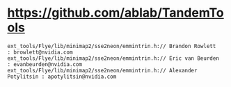 # https://github.com/ablab/TandemTools

```console
ext_tools/Flye/lib/minimap2/sse2neon/emmintrin.h:// Brandon Rowlett      : browlett@nvidia.com
ext_tools/Flye/lib/minimap2/sse2neon/emmintrin.h:// Eric van Beurden     : evanbeurden@nvidia.com
ext_tools/Flye/lib/minimap2/sse2neon/emmintrin.h:// Alexander Potylitsin : apotylitsin@nvidia.com

```
